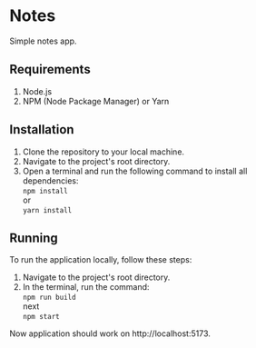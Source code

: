 # Notes

Simple notes app.

## Requirements

1. Node.js
2. NPM (Node Package Manager) or Yarn

## Installation

1.  Clone the repository to your local machine.
2.  Navigate to the project's root directory.
3.  Open a terminal and run the following command to install all dependencies:<br />
    `npm install` <br />
    or <br />
    `yarn install`

## Running

To run the application locally, follow these steps:

1.  Navigate to the project's root directory.
2.  In the terminal, run the command:<br />
    `npm run build`<br />
    next<br />
    `npm start`

Now application should work on http://localhost:5173.
